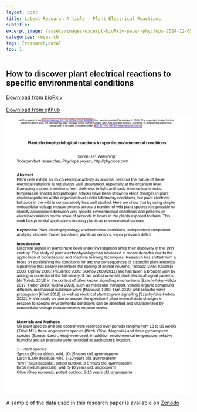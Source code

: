 ```yaml
---
layout: post
title: Latest Research Article - Plant Electrical Reactions
subtitle: 
excerpt_image: /assets/images/excerpt-bioRxiv-paper-phyclops-2024-12-05-Screenshot_2024-12-06_06-31-36.jpg
categories: research
tags: [research,data]
top: 1
---
```


## How to discover plant electrical reactions to specific environmental conditions

[Download from bioRxiv](https://www.biorxiv.org/content/10.1101/2024.12.03.626606v1)
<br/><br/>
[Download from github](/assets/docs/Plant-Electrophysiology-Wilkening-2024.pdf)
<br/>

[![Research paper plant electrical signals](/assets/images/excerpt-bioRxiv-paper-phyclops-2024-12-05-Screenshot_2024-12-06_06-31-36.jpg)](rb.gy/lrmgw4)

A sample of the data used in this research paper is available on [Zenodo](https://zenodo.org/doi/10.5281/zenodo.10557077)

